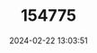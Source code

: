 ---
title: "154775"
category: "Emblemariopsis signifer"
draft: false
date: 2024-02-22 13:03:51
languages:
  Spanish; Castilian: ["Sapito Aletón", "Tubícola Aletón"]
  English: ["Flagfin Blenny"]
---